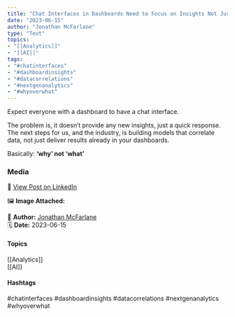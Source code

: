 ```yaml
---
title: "Chat Interfaces in Dashboards Need to Focus on Insights Not Just Responses"  
date: "2023-06-15"  
author: "Jonathan McFarlane"  
type: "Text"  
topics:  
- "[[Analytics]]"  
- "[[AI]]"    
tags:  
- "#chatinterfaces"  
- "#dashboardinsights"  
- "#datacorrelations"  
- "#nextgenanalytics"  
- "#whyoverwhat"
---
```

Expect everyone with a dashboard to have a chat interface.

The problem is, it doesn’t provide any new insights, just a quick response. The next steps for us, and the industry, is building models that correlate data, not just deliver results already in your dashboards.

Basically: **‘why’ not ‘what’**

### Media

🔗 [View Post on LinkedIn](https://www.linkedin.com/feed/update/urn:li:activity:7074996451801501696)  
  
🖼 **Image Attached:**  
  
  
👤 **Author:** [Jonathan McFarlane](https://www.linkedin.com/in/jonathanmcfarlane/)  
🗓️ **Date:** 2023-06-15

#### Topics

[[Analytics]]  
[[AI]]  

#### Hashtags

#chatinterfaces #dashboardinsights #datacorrelations #nextgenanalytics #whyoverwhat